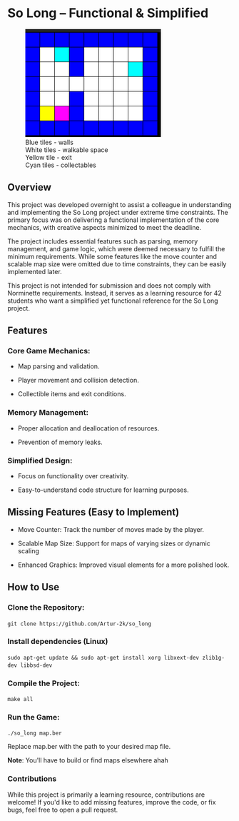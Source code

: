 # So Long – Functional & Simplified

<figure>
  <img src="screenshot.png" alt="screenshot">
  <figcaption>
  Blue tiles - walls<br>
  White tiles - walkable space<br>
  Yellow tile - exit<br>
  Cyan tiles - collectables
  </figcaption>
</figure>

## Overview


This project was developed overnight to assist a colleague in understanding and implementing the So Long project under extreme time constraints. The primary focus was on delivering a functional implementation of the core mechanics, with creative aspects minimized to meet the deadline.

The project includes essential features such as parsing, memory management, and game logic, which were deemed necessary to fulfill the minimum requirements. While some features like the move counter and scalable map size were omitted due to time constraints, they can be easily implemented later.

This project is not intended for submission and does not comply with Norminette requirements. Instead, it serves as a learning resource for 42 students who want a simplified yet functional reference for the So Long project.

## Features

### Core Game Mechanics:

- Map parsing and validation.

- Player movement and collision detection.

- Collectible items and exit conditions.

### Memory Management:

- Proper allocation and deallocation of resources.

- Prevention of memory leaks.

### Simplified Design:

- Focus on functionality over creativity.

- Easy-to-understand code structure for learning purposes.

## Missing Features (Easy to Implement)

- Move Counter: Track the number of moves made by the player.

- Scalable Map Size: Support for maps of varying sizes or dynamic scaling

- Enhanced Graphics: Improved visual elements for a more polished look.

## How to Use

### Clone the Repository:

```git clone https://github.com/Artur-2k/so_long```

### Install dependencies (Linux)

```sudo apt-get update && sudo apt-get install xorg libxext-dev zlib1g-dev libbsd-dev```


### Compile the Project:

```make all```

### Run the Game:

```./so_long map.ber```

Replace map.ber with the path to your desired map file.

**Note**: You'll have to build or find maps elsewhere ahah

### Contributions

While this project is primarily a learning resource, contributions are welcome! If you'd like to add missing features, improve the code, or fix bugs, feel free to open a pull request.
